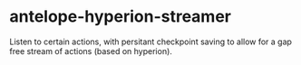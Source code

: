 # antelope-hyperion-streamer

Listen to certain actions, with persitant checkpoint saving to allow for a gap free stream of actions (based on hyperion).
